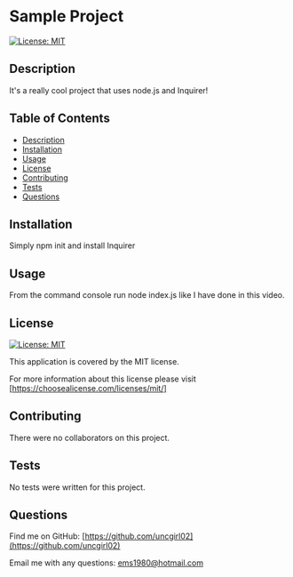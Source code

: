 
  
  # Sample Project
    
  [![License: MIT](https://img.shields.io/badge/License-MIT-yellow.svg)](https://opensource.org/licenses/MIT)
 
  ## Description
 
  It's a really cool project that uses node.js and Inquirer!
 
  ## Table of Contents
  
  - [Description](#description)
  - [Installation](#installation)
  - [Usage](#usage)
  - [License](#license)
  - [Contributing](#contributing)
  - [Tests](#tests)
  - [Questions](#questions)

  ## Installation
  
  Simply npm init and install Inquirer
  
  ## Usage

  From the command console run node index.js like I have done in this video.

  ## License
  
  [![License: MIT](https://img.shields.io/badge/License-MIT-yellow.svg)](https://opensource.org/licenses/MIT)

  This application is covered by the MIT license. 

  For more information about this license please visit [https://choosealicense.com/licenses/mit/]

  ## Contributing
  
  There were no collaborators on this project.
  
  ## Tests
  
  No tests were written for this project.
  
  ## Questions
 
  Find me on GitHub: [https://github.com/uncgirl02](https://github.com/uncgirl02)
  
  Email me with any questions: ems1980@hotmail.com
  